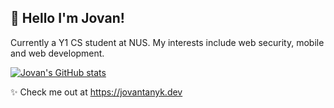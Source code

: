 ## 👋 Hello I'm Jovan!
Currently a Y1 CS student at NUS. My interests include web security, mobile and web development.

[![Jovan's GitHub stats](https://github-readme-stats.vercel.app/api?username=jovantanyk)](https://github.com/anuraghazra/github-readme-stats)

✨ Check me out at https://jovantanyk.dev



